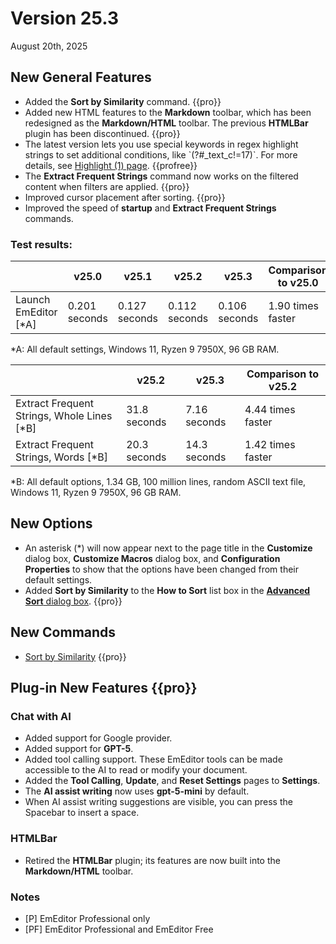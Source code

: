 # Version 25.3

August 20th, 2025

## New General Features

- Added the **Sort by Similarity** command. {{pro}}
- Added new HTML features to the **Markdown** toolbar, which has been redesigned as the **Markdown/HTML** toolbar. The previous **HTMLBar** plugin has been discontinued. {{pro}}
- The latest version lets you use special keywords in regex highlight strings to set additional conditions, like \`(?#_text_c!=17)\`. For more details, see [Highlight (1) page](../dlg/properties/highlight1/index). {{profree}}
- The **Extract Frequent Strings** command now works on the filtered content when filters are applied. {{pro}}
- Improved cursor placement after sorting. {{pro}}
- Improved the speed of **startup** and **Extract Frequent Strings** commands.

### Test results:

|  | v25.0 | v25.1 | v25.2 | v25.3 | Comparison to v25.0 |
| --- | --- | --- | --- | --- | --- |
| Launch EmEditor \[\*A\] | 0.201 seconds | 0.127 seconds | 0.112 seconds | 0.106 seconds | 1.90 times faster |

\*A: All default settings, Windows 11, Ryzen 9 7950X, 96 GB RAM.

|  | v25.2 | v25.3 | Comparison to v25.2 |
| --- | --- | --- | --- |
| Extract Frequent Strings, Whole Lines \[\*B\] | 31.8 seconds| 7.16 seconds| 4.44 times faster |
| Extract Frequent Strings, Words \[\*B\] | 20.3 seconds| 14.3 seconds| 1.42 times faster |

\*B: All default options, 1.34 GB, 100 million lines, random ASCII text file, Windows 11, Ryzen 9 7950X, 96 GB RAM.

## New Options

- An asterisk (\*) will now appear next to the page title in the **Customize** dialog box, **Customize Macros** dialog box, and **Configuration Properties** to show that the options have been changed from their default settings.
- Added **Sort by Similarity** to the **How to Sort** list box in the [**Advanced Sort** dialog box](../dlg/sort_multi/index). {{pro}}

## New Commands

- [Sort by Similarity](../cmd/sort/sort_similarity) {{pro}}

## Plug-in New Features {{pro}}

### Chat with AI
- Added support for Google provider.
- Added support for **GPT-5**.
- Added tool calling support. These EmEditor tools can be made accessible to the AI to read or modify your document.
- Added the **Tool Calling**, **Update**, and  **Reset Settings** pages to **Settings**.
- The **AI assist writing** now uses **gpt-5-mini** by default.
- When AI assist writing suggestions are visible, you can press the Spacebar to insert a space.

### HTMLBar
- Retired the **HTMLBar** plugin; its features are now built into the **Markdown/HTML** toolbar.

### Notes

- \[P\] EmEditor Professional only
- \[PF\] EmEditor Professional and EmEditor Free
